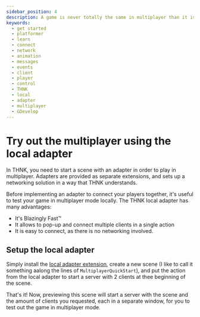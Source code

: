 ```yaml
---
sidebar_position: 4
description: A game is never totally the same in multiplayer than it is in single player. Learn how to preview and test out your game's multiplayer locally in this fouth part of the getting started tutorial!
keywords:
  - get started
  - platformer
  - learn
  - connect
  - network
  - animation
  - messages
  - events
  - client
  - player
  - control
  - THNK
  - local
  - adapter
  - multiplayer
  - GDevelop
---
```


# Try out the multiplayer using the local adapter

In THNK, you need to start a scene with an adapter in order to play in multiplayer. Adapters are provided as separate extensions, and sets up a networking solution in a way that THNK understands.

Before implementing an adapter to connect your players together, it's useful to test your game in multiplayer mode locally. The THNK local adapter has many advantages:

- It's Blazingly Fast™
- It allows to pop-up and connect multiple clients in a single action
- It is easy to connect, as there is no networking involved.

## Setup the local adapter

Simply install the [local adapter extension](https://raw.githubusercontent.com/arthuro555/THNK/master/extensions/THNK_Local.json), create a new scene (I like to call it something aalong the lines of `MultiplayerQuickStart`), and put the action from the local adapter to start a server with 2 clients at thee beginning of the scene.

That's it! Now, previewing this scene will start a server with the scene and the amount of clients you requested, each in a separate window, for you to test out the game in multiplayer mode.
